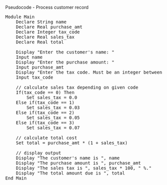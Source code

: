Pseudocode - Process customer record 

<pre>
Module Main
	Declare String name
	Declare Real purchase_amt
	Declare Integer tax_code
	Declare Real sales_tax
	Declare Real total

	Display "Enter the customer's name: "
	Input name
	Display "Enter the purchase amount: "
	Input purchase_amt
	Display "Enter the tax code. Must be an integer between 0 and 3: "
	Input tax_code

	// calculate sales tax depending on given code
	If(tax_code == 0) Then
		Set sales_tax = 0.0
	Else if(tax_code == 1)
		Set sales_tax = 0.03
	Else if(tax_code == 2)
		Set sales_tax = 0.05
	Else if(tax_code == 3)
		Set sales_tax = 0.07

	// calculate total cost
	Set total = purchase_amt * (1 + sales_tax)

	// display output
	Display "The customer's name is ", name
	Display "The purchase amount is ", purchase_amt
	Display "The sales tax is ", sales_tax * 100, " %."
	Display "The total amount due is ", total
End Main
</pre>

